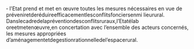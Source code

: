 ‐ l'Etat prend et met en œuvre toutes les mesures nécessaires en vue de préveniretderéduireefficacementlesconflitsfonciersenmi lieurural.
Danslecadredelapréventiondesconflitsruraux,l’Etatélab oreetmetenœuvre,en concertation avec l’ensemble des acteurs concernés, les mesures appropriées d’aménagementetdegestionrationnelledel’espacerural.